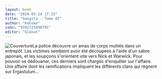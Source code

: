 ```yaml
---
layout: book
date: "2024-03-24 17:33"
title: "Gangsta - Tome 02"
author: "Kohske"
isbn: "9782723498791"
editor: "Glénat"
---
```

![Couverture](/img/9782723498791.jpeg)La police découvre un amas de corps mutilés dans un entrepôt. Les victimes semblent avoir été découpées à l'aide d'un sabre japonais, et les soupçons s'orientent vite vers Nick et Warwick. Pour pouvoir se dédouaner, ces derniers sont chargés d'enquêter sur l'affaire. Une affaire dont les ramifications impliquent les différents clans qui règnent sur Ergastulum…